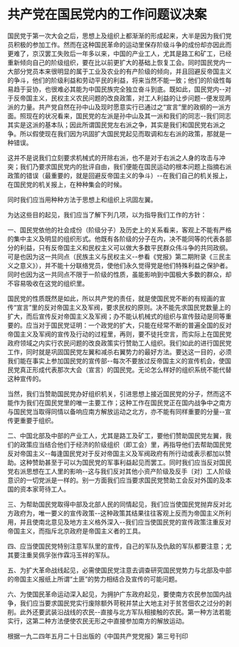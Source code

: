# 共产党在国民党内的工作问题议决案

国民党于第一次大会之后，思想上及组织上都渐渐的形成起来，大半是因为我们党员积极的参加工作。然而在这种国民革命的运动里保存阶级斗争的成份却亦因此而更难了，京汉罢工失败后一年多以来，中国的产业工人，尤其是路工和矿工，已经重新倾向自己的阶级组织，要在比以前更扩大的基础上恢复工会。同时国民党内一大部分党员本来很明显的属于工业及农业的有产阶级的倾向，并且回避反帝国主义的争斗，他们的阶级利益和劳动平民的利益，将来当然不能一致；他们的阶级性每易趋于妥协，也很难必其能为中国民族完全独立奋斗到底。既如此，国民党内--对于反帝国主义，民权主义农民问题的改良政策，对工人利益的让步问题--便发现两派的力量。共产党自然在孙中山及现时愿意实行已通过之“宣言”里的政纲的一派方面。照现在的状况看来，国民党的左派是孙中山及其一派和我们的同志--我们同志其实是这派的基本队；因此所谓国民党左右派之争，其实是我们和国民党右派之争。所以假使现在我们因为巩固扩大国民党起见而取调和左右派的政策，那就是一种错误。

这并不是说我们立刻要求机械式的开除右派，也不是对于右派之人身的攻击与冲突；我们乃要求国民党内的批评自由，我们便能在国民运动的根本问题上指摘右派政策的错误（最重要的，就是回避反帝国主义的争斗）--在我们自己的机关报上，在国民党的机关报上，在种种集会的时候。

同时我们应当用种种方法于思想上和组织上巩固左翼。

为达这些目的起见，我们应当了解下列几项，以为指导我们工作的方针：

一、国民党依他的社会成份（阶级分子）及历史上的关系看来，客观上不能有严格的集中主义及明显的组织形式。他既有各阶级的分子在内，决不能同等的代表各部分的利益，只有反帝国主义和民权主义可以做大多数平民群众伟斗争的共同政纲。可是也因为这一共同点（民族主义与民权主义--参看《党报》第二期附录《三民主义之意义》），并不能十分联络党员，使他们永久觉得党是他们特殊利益之保护者。同时也因为这一共同点不限于一阶级的性质，虽能影响到中国极大多数的群众，却不容易吸收在这党的组织里。

国民党的性质既然是如此，所以共产党的责任，就是使国民党不断的有规画的宣传“宣言”里的反对帝国主义及军阀，要求民权的原则。决不能先求国民党数量上的扩大，而后宣传反对帝国主义及军阀；办不能认机械式的组织与宣传鼓动是同等重要的。应当对于国民党证明：一个政党的扩大，只能在经常不断的普遍全国的反对帝国主义及军阀的宣传及行动的过程里，再则，要不徒托空言，而实际上在国民党政府领域之内实行农民问题的改良政策实行赞助工人组织。我们如此的进行国民党工作，同时就是巩固国民党左翼和减杀右翼势力的最好方法。要达这一目的，必须我们能在事实上参加国民党的宣传部--每次不要放过反帝国主义的宣传机会，使国民党真正形成代表那次大会（宣言）的国民党。无论怎么样好的组织系统不能代替这种宣传的。

当然，我们当赞助国民党办好组织机关，引进思想上接近国民党的分子，然而这不能作为我们在国民党里的唯一主要工作；这种工作在国民党正在国内战争中之南方与国民党当取得同情以备响应南方解放运动之北方，亦不能有同样重要的分量--宣传更重要于组织。

二、中国北部及中部的产业工人，尤其是路工及矿工，要他们赞助国民党左翼，我们的政策应当结合他们于经济的阶级组织（即工会）里，再指导他们去帮助国民党反对帝国主义--每逢国民党对于反对帝国主义及军阀政府有所行动或表示都加以赞助。这种赞助甚至于可以为国民党的军事利益起见而罢工。同时我们应当反对国民党右派思想在工人里的影响--这与我们反对其他小资产阶级及反手〔对〕工人阶级意识的一切党派是一样的。别一方面我们应当要求国民党赞助工会反对外国的及本国的资本家苛待工人。

三、为帮助国民党取得中部及北部人民的同情起见，我们应当使国民党抛弃反对北方政府为，唯一要义的宣传政策--这种政策其结果往往客观上反而为帝国主义所利用，并且使南北意见及地方主义格外深入--我们应当使国民党的宣传政策注重反对帝国主义，而指斥北京政府是帝国主义者的工具。

四、应当使国民党特别注意军队里的宣传，自己的军队及仇敌的军队都要注意；尤其要注重吴佩孚张作霖冯玉祥的军队。

五、为扩大革命战线起见，必需使国民党注意去调查研究国民党势力与北部及中部的帝国主义报纸上所谓“土匪”的势力相结合及宣传的可能问题。

六、为使国民革命运动深入起见，为拥护广东政府起见，要使南方农民参加国内战争，我们应当要求国民党实行废除额外苛税并禁止大地主对于贫苦佃农之过分的剥削。此外还要武装沿战线的农民--直接与北方军队相接触的农民。第一种方法若能实行，这第二种方法便使农民无形之中直接参加南方的解放运动。

根据一九二四年五月二十日出版的《中国共产党党报》第三号刊印